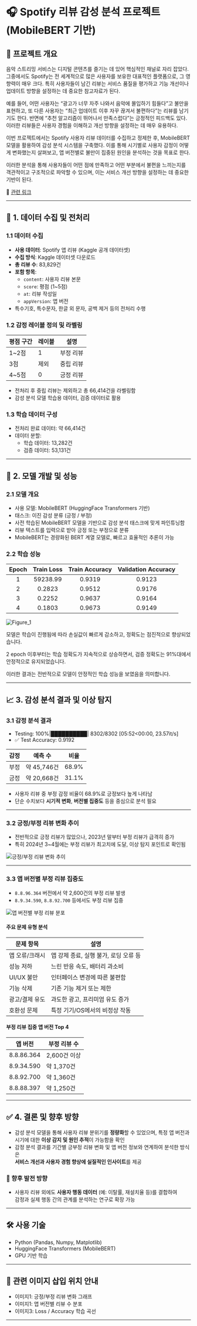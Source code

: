 # 🎧 Spotify 리뷰 감성 분석 프로젝트 (MobileBERT 기반)

## 📌 프로젝트 개요

음악 스트리밍 서비스는 디지털 콘텐츠를 즐기는 데 있어 핵심적인 채널로 자리 잡았다. 그중에서도 Spotify는 전 세계적으로 많은 사용자를 보유한 대표적인 플랫폼으로, 그 영향력이 매우 크다. 특히 사용자들이 남긴 리뷰는 서비스 품질을 평가하고 기능 개선이나 업데이트 방향을 설정하는 데 중요한 참고자료가 된다.

예를 들어, 어떤 사용자는 “광고가 너무 자주 나와서 음악에 몰입하기 힘들다”고 불만을 표현하고, 또 다른 사용자는 “최근 업데이트 이후 자꾸 끊겨서 불편하다”는 리뷰를 남기기도 한다. 반면에 “추천 알고리즘이 뛰어나서 만족스럽다”는 긍정적인 피드백도 있다. 이러한 리뷰들은 사용자 경험을 이해하고 개선 방향을 설정하는 데 매우 유용하다.

이번 프로젝트에서는 Spotify 사용자 리뷰 데이터를 수집하고 정제한 후, MobileBERT 모델을 활용하여 감성 분석 시스템을 구축했다. 이를 통해 시기별로 사용자 감정이 어떻게 변화했는지 살펴보고, 앱 버전별로 불만이 집중된 원인을 분석하는 것을 목표로 한다.

이러한 분석을 통해 사용자들이 어떤 점에 만족하고 어떤 부분에서 불편을 느끼는지를 객관적이고 구조적으로 파악할 수 있으며, 이는 서비스 개선 방향을 설정하는 데 중요한 기반이 된다.

🔗 [관련 링크](https://www.linkedin.com/pulse/case-study-spotify-transforming-product-development-through-majumder-xzeic)

---

## 📂 1. 데이터 수집 및 전처리

### 1.1 데이터 수집

- **사용 데이터**: Spotify 앱 리뷰 (Kaggle 공개 데이터셋)
- **수집 방식**: Kaggle 데이터셋 다운로드
- **총 리뷰 수**: 83,829건
- **포함 항목**:
  - `content`: 사용자 리뷰 본문
  - `score`: 평점 (1~5점)
  - `at`: 리뷰 작성일
  - `appVersion`: 앱 버전
- 특수기호, 특수문자, 한글 외 문자, 공백 제거 등의 전처리 수행

### 1.2 감정 레이블 정의 및 라벨링

| 평점 구간 | 레이블 | 설명     |
| --------- | ------ | -------- |
| 1~2점     | 1      | 부정 리뷰 |
| 3점       | 제외   | 중립 리뷰 |
| 4~5점     | 0      | 긍정 리뷰 |

- 전처리 후 중립 리뷰는 제외하고 총 66,414건을 라벨링함
- 감성 분석 모델 학습용 데이터, 검증 데이터로 활용

### 1.3 학습 데이터 구성

- 전처리 완료 데이터: 약 66,414건
- 데이터 분할:
  - 학습 데이터: 13,282건
  - 검증 데이터: 53,131건

---

## 🤖 2. 모델 개발 및 성능

### 2.1 모델 개요

- 사용 모델: MobileBERT (HuggingFace Transformers 기반)
- 태스크: 이진 감성 분류 (긍정 / 부정)
- 사전 학습된 MobileBERT 모델을 기반으로 감성 분석 태스크에 맞게 파인튜닝함
- 리뷰 텍스트를 입력으로 받아 긍정 또는 부정으로 분류
- MobileBERT는 경량화된 BERT 계열 모델로, 빠르고 효율적인 추론이 가능

### 2.2 학습 성능

| Epoch | Train Loss | Train Accuracy | Validation Accuracy |
|:-----:|:----------:|:--------------:|:-------------------:|
|   1   | 59238.99   |     0.9319     |       0.9123        |
|   2   |  0.2823    |     0.9512     |       0.9176        |
|   3   |  0.2252    |     0.9637     |       0.9164        |
|   4   |  0.1803    |     0.9673     |       0.9149        |


![Figure_1](https://github.com/user-attachments/assets/5d2b85d5-51f4-44cb-b529-8c1e2e67da46)












 모델은 학습이 진행됨에 따라 손실값이 빠르게 감소하고, 정확도는 점진적으로 향상되었습니다.
  
  2 epoch 이후부터는 학습 정확도가 지속적으로 상승하면서, 검증 정확도는 91%대에서 안정적으로 유지되었습니다.
  
  이러한 결과는 전반적으로 모델이 안정적인 학습 성능을 보였음을 의미합니다.
  
---

## 📈 3. 감성 분석 결과 및 이상 탐지

### 3.1 감정 분석 결과

- Testing: 100%|██████████| 8302/8302 [05:52<00:00, 23.57it/s]
- ✅ Test Accuracy: 0.9192

| 감정 | 예측 수    | 비율     |
|------|------------|----------|
| 부정 | 약 45,746건 | 68.9%    |
| 긍정 | 약 20,668건 | 31.1%    |

- 사용자 리뷰 중 부정 감정 비율이 68.9%로 긍정보다 높게 나타남
- 단순 수치보다 **시기적 변화**, **버전별 집중도** 등을 중심으로 분석 필요

---

### 3.2 긍정/부정 리뷰 변화 추이

- 전반적으로 긍정 리뷰가 많았으나, 2023년 말부터 부정 리뷰가 급격히 증가
- 특히 2024년 3~4월에는 부정 리뷰가 최고치에 도달, 이상 탐지 포인트로 확인됨

![긍정/부정 리뷰 변화 추이](https://github.com/user-attachments/assets/0ba1ae7f-d42a-4d5f-8b8f-aad9549ec71d)

---

### 3.3 앱 버전별 부정 리뷰 집중도

- `8.8.96.364` 버전에서 약 2,600건의 부정 리뷰 발생
- `8.9.34.590`, `8.8.92.700` 등에서도 부정 리뷰 집중

![앱 버전별 부정 리뷰 분포](https://github.com/user-attachments/assets/5dc25ade-694e-476f-825d-c49146efaa4d)

#### 주요 문제 유형 분석

| 문제 항목        | 설명                                  |
|------------------|---------------------------------------|
| 앱 오류/크래시   | 앱 강제 종료, 실행 불가, 로딩 오류 등 |
| 성능 저하        | 느린 반응 속도, 배터리 과소비         |
| UI/UX 불만       | 인터페이스 변경에 따른 불편함         |
| 기능 삭제        | 기존 기능 제거 또는 제한              |
| 광고/결제 유도   | 과도한 광고, 프리미엄 유도 증가       |
| 호환성 문제      | 특정 기기/OS에서의 비정상 작동        |

#### 부정 리뷰 집중 앱 버전 Top 4

| 앱 버전      | 부정 리뷰 수 |
|--------------|--------------|
| 8.8.86.364   | 2,600건 이상 |
| 8.9.34.590   | 약 1,370건   |
| 8.8.92.700   | 약 1,360건   |
| 8.8.88.397   | 약 1,250건   |

---


## ✅ 4. 결론 및 향후 방향

- 감성 분석 모델을 통해 사용자 리뷰 분위기를 **정량화**할 수 있었으며,
  특정 앱 버전과 시기에 대한 **이상 감지 및 원인 추적**이 가능함을 확인
- 감정 분석 결과를 기간별 긍부정 리뷰 변화 및 앱 버전 정보와 연계하여 분석한 방식은  
  **서비스 개선과 사용자 경험 향상에 실질적인 인사이트**를 제공

### 🔭 향후 발전 방향

- 사용자 리뷰 외에도 **사용자 행동 데이터** (예: 이탈률, 재설치율 등)를 결합하여  
  감정과 실제 행동 간의 관계를 분석하는 연구로 확장 가능

---

## 🛠 사용 기술

- Python (Pandas, Numpy, Matplotlib)
- HuggingFace Transformers (MobileBERT)
- GPU 기반 학습 
---

## 📎 관련 이미지 삽입 위치 안내


- 이미지1: 긍정/부정 리뷰 변화 그래프
- 이미지1: 앱 버전별 리뷰 수 분포
- 이미지3: Loss / Accuracy 학습 곡선

---



